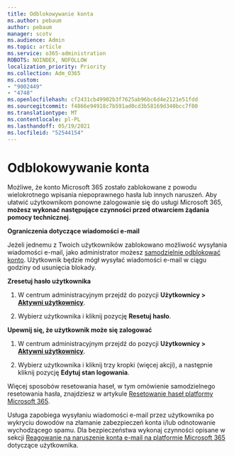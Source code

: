 ```yaml
---
title: Odblokowywanie konta
ms.author: pebaum
author: pebaum
manager: scotv
ms.audience: Admin
ms.topic: article
ms.service: o365-administration
ROBOTS: NOINDEX, NOFOLLOW
localization_priority: Priority
ms.collection: Adm_O365
ms.custom:
- "9002449"
- "4748"
ms.openlocfilehash: cf2431cb49902b3f7625ab96bc6d4e2121e51fdd
ms.sourcegitcommit: f4866e94918c7b591ad0cd3b58169d340bcc7f00
ms.translationtype: MT
ms.contentlocale: pl-PL
ms.lasthandoff: 05/19/2021
ms.locfileid: "52544154"
---
```

# <a name="unlocking-an-account"></a>Odblokowywanie konta

Możliwe, że konto Microsoft 365 zostało zablokowane z powodu wielokrotnego wpisania niepoprawnego hasła lub innych naruszeń. Aby ułatwić użytkownikom ponowne zalogowanie się do usługi Microsoft 365, **możesz wykonać następujące czynności przed otwarciem żądania pomocy technicznej**. 

**Ograniczenia dotyczące wiadomości e-mail**

Jeżeli jednemu z Twoich użytkowników zablokowano możliwość wysyłania wiadomości e-mail, jako administrator możesz [samodzielnie odblokować konto](/microsoft-365/security/office-365-security/removing-user-from-restricted-users-portal-after-spam). Użytkownik będzie mógł wysyłać wiadomości e-mail w ciągu godziny od usunięcia blokady.

**Zresetuj hasło użytkownika**

1. W centrum administracyjnym przejdź do pozycji **Użytkownicy > [Aktywni użytkownicy](https://admin.microsoft.com/Adminportal/Home?source=applauncher#/users)**.

2. Wybierz użytkownika i kliknij pozycję **Resetuj hasło**.

**Upewnij się, że użytkownik może się zalogować**

1. W centrum administracyjnym przejdź do pozycji **Użytkownicy > [Aktywni użytkownicy](https://admin.microsoft.com/Adminportal/Home?source=applauncher#/users)**.

2. Wybierz użytkownika i kliknij trzy kropki (więcej akcji), a następnie kliknij pozycję **Edytuj stan logowania**.

Więcej sposobów resetowania haseł, w tym omówienie samodzielnego resetowania hasła, znajdziesz w artykule [Resetowanie haseł platformy Microsoft 365](/microsoft-365/admin/add-users/reset-passwords).

Usługa zapobiega wysyłaniu wiadomości e-mail przez użytkownika po wykryciu dowodów na złamanie zabezpieczeń konta i/lub odnotowanie wychodzącego spamu. Dla bezpieczeństwa wykonaj czynności opisane w sekcji [Reagowanie na naruszenie konta e-mail na platformie Microsoft 365](/microsoft-365/security/office-365-security/responding-to-a-compromised-email-account) dotyczące użytkownika.

